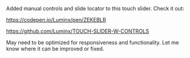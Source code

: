 Added manual controls and slide locator to this touch slider. Check it out: 

https://codepen.io/Luminx/pen/ZEKEBLR

https://github.com/Luminx/TOUCH-SLIDER-W-CONTROLS

May need to be optimized for responsiveness and functionality. Let me know where it can be improved or fixed.

